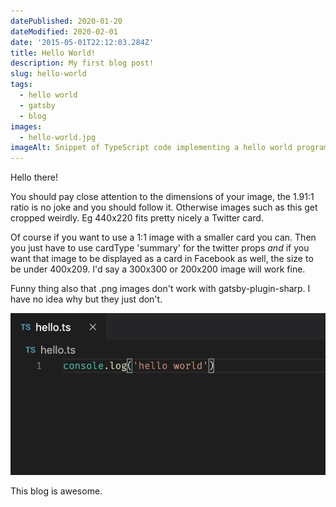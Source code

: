 ```yaml
---
datePublished: 2020-01-20
dateModified: 2020-02-01
date: '2015-05-01T22:12:03.284Z'
title: Hello World!
description: My first blog post!
slug: hello-world
tags:
  - hello world
  - gatsby
  - blog
images:
  - hello-world.jpg
imageAlt: Snippet of TypeScript code implementing a hello world program
---
```


Hello there!

You should pay close attention to the dimensions of your image, the 1.91:1 ratio is no joke and you should follow it. Otherwise images such as this get cropped weirdly. Eg 440x220 fits pretty nicely a Twitter card.

Of course if you want to use a 1:1 image with a smaller card you can. Then you just have to use cardType 'summary' for the twitter props _and_ if you want that image to be displayed as a card in Facebook as well, the size to be under 400x209. I'd say a 300x300 or 200x200 image will work fine.

Funny thing also that .png images don't work with gatsby-plugin-sharp. I have no idea why but they just don't.

<img src="./hello-world.jpg" alt="Hello world in TypeScript." />

This blog is awesome.
